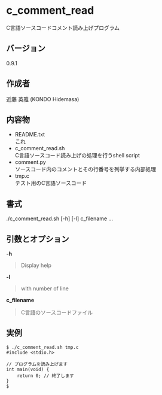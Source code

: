 # c_comment_read
C言語ソースコードコメント読み上げプログラム

## バージョン
0.9.1

## 作成者
近藤 英雅 (KONDO Hidemasa)

## 内容物
- README.txt  
これ
- c_comment_read.sh  
C言語ソースコード読み上げの処理を行うshell script
- comment.py  
ソースコード内のコメントとその行番号を列挙する内部処理
- tmp.c  
テスト用のC言語ソースコード

## 書式
./c_comment_read.sh [-h] [-l] c_filename ...

## 引数とオプション
**-h**  
> Display help  

**-l**  
> with number of line  

**c_filename**  
> C言語のソースコードファイル  

## 実例
```
$ ./c_comment_read.sh tmp.c
#include <stdio.h>

// プログラムを読み上げます
int main(void) {
    return 0; // 終了します
}
$
```
